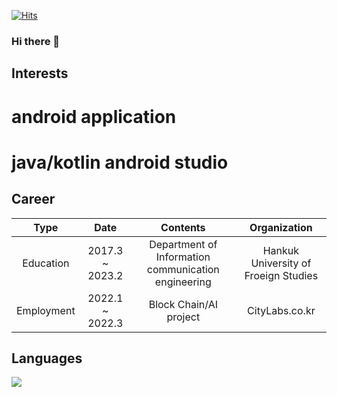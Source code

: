 

[![Hits](https://hits.seeyoufarm.com/api/count/incr/badge.svg?url=https%3A%2F%2Fgithub.com%2FHongDongk%2FHongDongk.git&count_bg=%2379C83D&title_bg=%23555555&icon=&icon_color=%23E7E7E7&title=hits&edge_flat=false)](https://hits.seeyoufarm.com)


### Hi there 👋

## Interests
# android application 
# java/kotlin android studio

## Career

|     Type    |        Date       |                       Contents                      |              Organization             |
|:-----------:|:-----------------:|:---------------------------------------------------:|:-------------------------------------:|
|   Education |  2017.3 ~ 2023.2  | Department of Information communication engineering | Hankuk University of  Froeign Studies |
|  Employment | 2022.1   ~ 2022.3 |                Block Chain/AI project               |             CityLabs.co.kr            |

## Languages

<img src="https://img.shields.io/badge/JAVA-007396?style=for-the-badge&logo=java&logoColor=white">

<!--

**HongDongk/HongDongk** is a ✨ _special_ ✨ repository because its `README.md` (this file) appears on your GitHub profile.

Here are some ideas to get you started:

- 🔭 I’m currently working on ...
- 🌱 I’m currently learning ...
- 👯 I’m looking to collaborate on ...
- 🤔 I’m looking for help with ...
- 💬 Ask me about ...
- 📫 How to reach me: ...
- 😄 Pronouns: ...
- ⚡ Fun fact: ...


